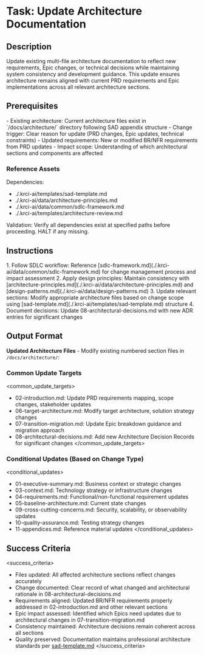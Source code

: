 # Task: Update Architecture Documentation

## Description

Update existing multi-file architecture documentation to reflect new requirements, Epic changes, or technical decisions while maintaining system consistency and development guidance. This update ensures architecture remains aligned with current PRD requirements and Epic implementations across all relevant architecture sections.

## Prerequisites

<prerequisites>
- Existing architecture: Current architecture files exist in `/docs/architecture/` directory following SAD appendix structure
- Change trigger: Clear reason for update (PRD changes, Epic updates, technical constraints)
- Updated requirements: New or modified BR/NFR requirements from PRD updates
- Impact scope: Understanding of which architectural sections and components are affected

### Reference Assets

Dependencies:

- ./.krci-ai/templates/sad-template.md
- ./.krci-ai/data/architecture-principles.md
- ./.krci-ai/data/common/sdlc-framework.md
- ./.krci-ai/templates/architecture-review.md

Validation: Verify all dependencies exist at specified paths before proceeding. HALT if any missing.
</prerequisites>

## Instructions

<instructions>
1. Follow SDLC workflow: Reference [sdlc-framework.md](./.krci-ai/data/common/sdlc-framework.md) for change management process and impact assessment
2. Apply design principles: Maintain consistency with [architecture-principles.md](./.krci-ai/data/architecture-principles.md) and [design-patterns.md](./.krci-ai/data/design-patterns.md)
3. Update relevant sections: Modify appropriate architecture files based on change scope using [sad-template.md](./.krci-ai/templates/sad-template.md) structure
4. Document decisions: Update 08-architectural-decisions.md with new ADR entries for significant changes
</instructions>

## Output Format

**Updated Architecture Files** - Modify existing numbered section files in `/docs/architecture/`:

### Common Update Targets

<common_update_targets>
- 02-introduction.md: Update PRD requirements mapping, scope changes, stakeholder updates
- 06-target-architecture.md: Modify target architecture, solution strategy changes
- 07-transition-migration.md: Update Epic breakdown guidance and migration approach
- 08-architectural-decisions.md: Add new Architecture Decision Records for significant changes
</common_update_targets>

### Conditional Updates (Based on Change Type)

<conditional_updates>
- 01-executive-summary.md: Business context or strategic changes
- 03-context.md: Technology strategy or infrastructure changes
- 04-requirements.md: Functional/non-functional requirement updates
- 05-baseline-architecture.md: Current state changes
- 09-cross-cutting-concerns.md: Security, scalability, or observability updates
- 10-quality-assurance.md: Testing strategy changes
- 11-appendices.md: Reference material updates
</conditional_updates>

## Success Criteria

<success_criteria>
- Files updated: All affected architecture sections reflect changes accurately
- Change documented: Clear record of what changed and architectural rationale in 08-architectural-decisions.md
- Requirements aligned: Updated BR/NFR requirements properly addressed in 02-introduction.md and other relevant sections
- Epic impact assessed: Identified which Epics need updates due to architectural changes in 07-transition-migration.md
- Consistency maintained: Architecture decisions remain coherent across all sections
- Quality preserved: Documentation maintains professional architecture standards per [sad-template.md](./.krci-ai/templates/sad-template.md)
</success_criteria>
